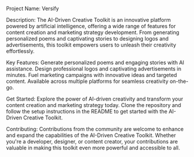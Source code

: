 Project Name: Versify

Description:
The AI-Driven Creative Toolkit is an innovative platform powered by artificial intelligence, offering a wide range of features for content creation and marketing strategy development. From generating personalized poems and captivating stories to designing logos and advertisements, this toolkit empowers users to unleash their creativity effortlessly.

Key Features:
Generate personalized poems and engaging stories with AI assistance. Design professional logos and captivating advertisements in minutes. Fuel marketing campaigns with innovative ideas and targeted content. Available across multiple platforms for seamless creativity on-the-go.

Get Started:
Explore the power of AI-driven creativity and transform your content creation and marketing strategy today. Clone the repository and follow the setup instructions in the README to get started with the AI-Driven Creative Toolkit.

Contributing:
Contributions from the community are welcome to enhance and expand the capabilities of the AI-Driven Creative Toolkit. Whether you're a developer, designer, or content creator, your contributions are valuable in making this toolkit even more powerful and accessible to all.
